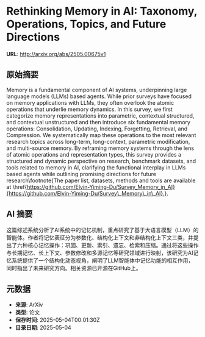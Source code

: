 # Rethinking Memory in AI: Taxonomy, Operations, Topics, and Future Directions

**URL**: http://arxiv.org/abs/2505.00675v1

## 原始摘要

Memory is a fundamental component of AI systems, underpinning large language
models (LLMs) based agents. While prior surveys have focused on memory
applications with LLMs, they often overlook the atomic operations that underlie
memory dynamics. In this survey, we first categorize memory representations
into parametric, contextual structured, and contextual unstructured and then
introduce six fundamental memory operations: Consolidation, Updating, Indexing,
Forgetting, Retrieval, and Compression. We systematically map these operations
to the most relevant research topics across long-term, long-context, parametric
modification, and multi-source memory. By reframing memory systems through the
lens of atomic operations and representation types, this survey provides a
structured and dynamic perspective on research, benchmark datasets, and tools
related to memory in AI, clarifying the functional interplay in LLMs based
agents while outlining promising directions for future research\footnote{The
paper list, datasets, methods and tools are available at
\href{https://github.com/Elvin-Yiming-Du/Survey_Memory_in_AI}{https://github.com/Elvin-Yiming-Du/Survey\_Memory\_in\_AI}.}.


## AI 摘要

这篇综述系统分析了AI系统中的记忆机制，重点研究了基于大语言模型（LLM）的智能体。作者将记忆表征分为参数化、结构化上下文和非结构化上下文三类，并提出了六种核心记忆操作：巩固、更新、索引、遗忘、检索和压缩。通过将这些操作与长期记忆、长上下文、参数修改和多源记忆等研究领域进行映射，该研究为AI记忆系统提供了一个结构化动态视角，阐明了LLM智能体中记忆功能的相互作用，同时指出了未来研究方向。相关资源已开源在GitHub上。

## 元数据

- **来源**: ArXiv
- **类型**: 论文
- **保存时间**: 2025-05-04T00:01:30Z
- **目录日期**: 2025-05-04
